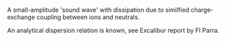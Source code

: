A small-amplitude 'sound wave' with dissipation due to similfied
charge-exchange coupling between ions and neutrals.

An analytical dispersion relation is known, see Excalibur report by FI Parra.
